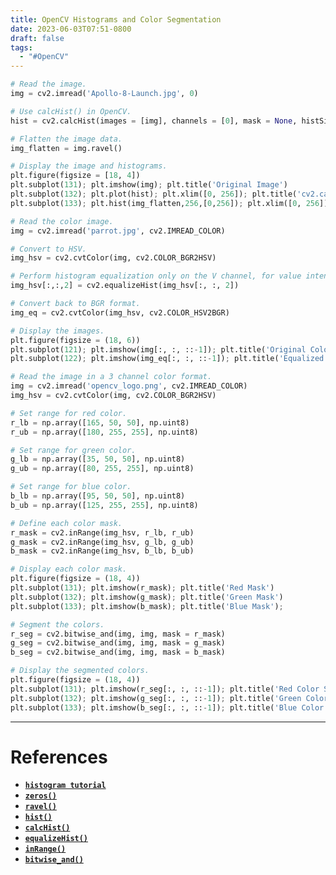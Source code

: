 ```yaml
---
title: OpenCV Histograms and Color Segmentation
date: 2023-06-03T07:51-0800
draft: false
tags:
  - "#OpenCV"
---
```

```python
# Read the image.
img = cv2.imread('Apollo-8-Launch.jpg', 0)

# Use calcHist() in OpenCV.
hist = cv2.calcHist(images = [img], channels = [0], mask = None, histSize = [256], ranges = [0,255])

# Flatten the image data.
img_flatten = img.ravel()

# Display the image and histograms.
plt.figure(figsize = [18, 4])
plt.subplot(131); plt.imshow(img); plt.title('Original Image')
plt.subplot(132); plt.plot(hist); plt.xlim([0, 256]); plt.title('cv2.calcHist()')
plt.subplot(133); plt.hist(img_flatten,256,[0,256]); plt.xlim([0, 256]); plt.title('np.ravel(), plt.hist()')
```

```python
# Read the color image.
img = cv2.imread('parrot.jpg', cv2.IMREAD_COLOR)

# Convert to HSV.
img_hsv = cv2.cvtColor(img, cv2.COLOR_BGR2HSV)

# Perform histogram equalization only on the V channel, for value intensity.
img_hsv[:,:,2] = cv2.equalizeHist(img_hsv[:, :, 2])

# Convert back to BGR format.
img_eq = cv2.cvtColor(img_hsv, cv2.COLOR_HSV2BGR)

# Display the images.
plt.figure(figsize = (18, 6))
plt.subplot(121); plt.imshow(img[:, :, ::-1]); plt.title('Original Color Image')
plt.subplot(122); plt.imshow(img_eq[:, :, ::-1]); plt.title('Equalized Image')
```

```python
# Read the image in a 3 channel color format.
img = cv2.imread('opencv_logo.png', cv2.IMREAD_COLOR)
img_hsv = cv2.cvtColor(img, cv2.COLOR_BGR2HSV)

# Set range for red color.
r_lb = np.array([165, 50, 50], np.uint8)
r_ub = np.array([180, 255, 255], np.uint8)

# Set range for green color.
g_lb = np.array([35, 50, 50], np.uint8)
g_ub = np.array([80, 255, 255], np.uint8)

# Set range for blue color.
b_lb = np.array([95, 50, 50], np.uint8)
b_ub = np.array([125, 255, 255], np.uint8)

# Define each color mask.
r_mask = cv2.inRange(img_hsv, r_lb, r_ub)
g_mask = cv2.inRange(img_hsv, g_lb, g_ub)
b_mask = cv2.inRange(img_hsv, b_lb, b_ub)

# Display each color mask.
plt.figure(figsize = (18, 4))
plt.subplot(131); plt.imshow(r_mask); plt.title('Red Mask')
plt.subplot(132); plt.imshow(g_mask); plt.title('Green Mask')
plt.subplot(133); plt.imshow(b_mask); plt.title('Blue Mask');

# Segment the colors.
r_seg = cv2.bitwise_and(img, img, mask = r_mask)
g_seg = cv2.bitwise_and(img, img, mask = g_mask)
b_seg = cv2.bitwise_and(img, img, mask = b_mask)

# Display the segmented colors.
plt.figure(figsize = (18, 4))
plt.subplot(131); plt.imshow(r_seg[:, :, ::-1]); plt.title('Red Color Segmented')
plt.subplot(132); plt.imshow(g_seg[:, :, ::-1]); plt.title('Green Color Segmented')
plt.subplot(133); plt.imshow(b_seg[:, :, ::-1]); plt.title('Blue Color Segmented');
```
---
# References

- [**`histogram tutorial`**](https://docs.opencv.org/4.5.2/d8/dbc/tutorial_histogram_calculation.html)
- [**`zeros()`**](https://numpy.org/doc/stable/reference/generated/numpy.zeros.html)
- [**`ravel()`**](https://numpy.org/doc/stable/reference/generated/numpy.ravel.html)
- [**`hist()`**](https://matplotlib.org/stable/api/_as_gen/matplotlib.pyplot.hist.html)
- [**`calcHist()`**](https://docs.opencv.org/4.5.2/d6/dc7/group__imgproc__hist.html#ga4b2b5fd75503ff9e6844cc4dcdaed35d)
- [**`equalizeHist()`**](https://docs.opencv.org/4.1.0/d6/dc7/group__imgproc__hist.html#ga7e54091f0c937d49bf84152a16f76d6e)
- [**`inRange()`**](https://docs.opencv.org/4.5.2/d2/de8/group__core__array.html#ga48af0ab51e36436c5d04340e036ce981)
- [**`bitwise_and()`**](https://docs.opencv.org/4.5.2/d2/de8/group__core__array.html#ga60b4d04b251ba5eb1392c34425497e14)

